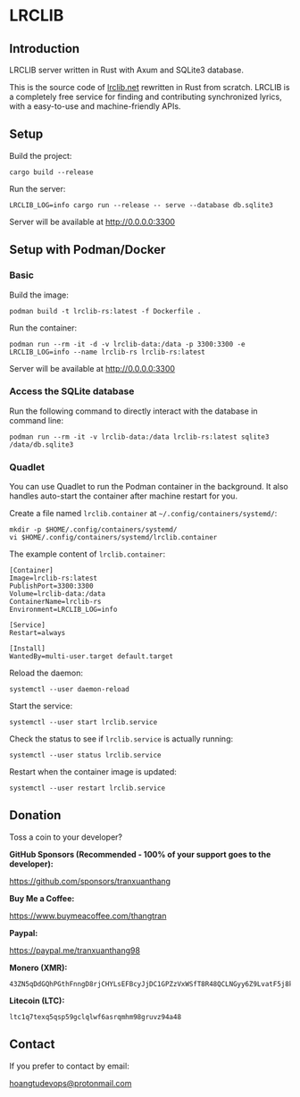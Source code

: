 # LRCLIB

## Introduction

LRCLIB server written in Rust with Axum and SQLite3 database.

This is the source code of [lrclib.net](https://lrclib.net) rewritten in Rust from scratch. LRCLIB is a completely free service for finding and contributing synchronized lyrics, with a easy-to-use and machine-friendly APIs.

## Setup

Build the project:
```
cargo build --release
```

Run the server:

```
LRCLIB_LOG=info cargo run --release -- serve --database db.sqlite3
```

Server will be available at http://0.0.0.0:3300

## Setup with Podman/Docker

### Basic

Build the image:

```
podman build -t lrclib-rs:latest -f Dockerfile .
```

Run the container:

```
podman run --rm -it -d -v lrclib-data:/data -p 3300:3300 -e LRCLIB_LOG=info --name lrclib-rs lrclib-rs:latest
```

Server will be available at http://0.0.0.0:3300

### Access the SQLite database

Run the following command to directly interact with the database in command line:

```
podman run --rm -it -v lrclib-data:/data lrclib-rs:latest sqlite3 /data/db.sqlite3
```

### Quadlet

You can use Quadlet to run the Podman container in the background. It also handles auto-start the container after machine restart for you.

Create a file named `lrclib.container` at `~/.config/containers/systemd/`:

```
mkdir -p $HOME/.config/containers/systemd/
vi $HOME/.config/containers/systemd/lrclib.container
```

The example content of `lrclib.container`:

```
[Container]
Image=lrclib-rs:latest
PublishPort=3300:3300
Volume=lrclib-data:/data
ContainerName=lrclib-rs
Environment=LRCLIB_LOG=info

[Service]
Restart=always

[Install]
WantedBy=multi-user.target default.target
```

Reload the daemon:

```
systemctl --user daemon-reload
```

Start the service:

```
systemctl --user start lrclib.service
```

Check the status to see if `lrclib.service` is actually running:

```
systemctl --user status lrclib.service
```

Restart when the container image is updated:

```
systemctl --user restart lrclib.service
```

## Donation

Toss a coin to your developer?

**GitHub Sponsors (Recommended - 100% of your support goes to the developer):**

https://github.com/sponsors/tranxuanthang

**Buy Me a Coffee:**

https://www.buymeacoffee.com/thangtran

**Paypal:**

https://paypal.me/tranxuanthang98

**Monero (XMR):**

```
43ZN5qDdGQhPGthFnngD8rjCHYLsEFBcyJjDC1GPZzVxWSfT8R48QCLNGyy6Z9LvatF5j8kSgv23DgJpixJg8bnmMnKm3b7
```

**Litecoin (LTC):**

```
ltc1q7texq5qsp59gclqlwf6asrqmhm98gruvz94a48
```

## Contact

If you prefer to contact by email:

[hoangtudevops@protonmail.com](mailto:hoangtudevops@protonmail.com)
